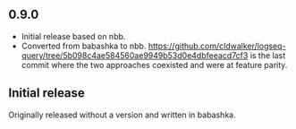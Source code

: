 ## 0.9.0
* Initial release based on nbb.
* Converted from babashka to nbb.
  https://github.com/cldwalker/logseq-query/tree/5b098c4ae584560ae9949b53d0e4dbfeeacd7cf3
  is the last commit where the two approaches coexisted and were at feature
  parity.

## Initial release
Originally released without a version and written in babashka.

